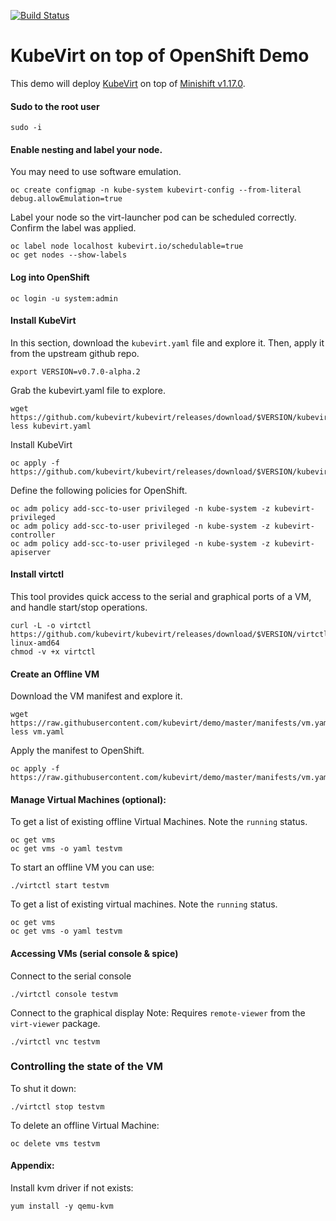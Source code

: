 [![Build Status](https://travis-ci.org/kubevirt/demo.svg?branch=master)](https://travis-ci.org/kubevirt/demo)

# KubeVirt on top of OpenShift Demo

This demo will deploy [KubeVirt](https://www.kubevirt.io) on top of [Minishift v1.17.0](https://www.openshift.org/minishift/).

#### Sudo to the root user

```
sudo -i
```

#### Enable nesting and label your node.

You may need to use software emulation.

```
oc create configmap -n kube-system kubevirt-config --from-literal debug.allowEmulation=true
```

Label your node so the virt-launcher pod can be scheduled correctly. Confirm the label was applied.

```
oc label node localhost kubevirt.io/schedulable=true
oc get nodes --show-labels
```

#### Log into OpenShift

```
oc login -u system:admin
```


#### Install KubeVirt

In this section, download the `kubevirt.yaml` file and explore it.  Then, apply it from the upstream github repo.

```
export VERSION=v0.7.0-alpha.2
```

Grab the kubevirt.yaml file to explore.

```
wget https://github.com/kubevirt/kubevirt/releases/download/$VERSION/kubevirt.yaml
less kubevirt.yaml
```

Install KubeVirt
 
```
oc apply -f https://github.com/kubevirt/kubevirt/releases/download/$VERSION/kubevirt.yaml
```

Define the following policies for OpenShift.

```
oc adm policy add-scc-to-user privileged -n kube-system -z kubevirt-privileged
oc adm policy add-scc-to-user privileged -n kube-system -z kubevirt-controller
oc adm policy add-scc-to-user privileged -n kube-system -z kubevirt-apiserver
```


#### Install virtctl
This tool provides quick access to the serial and graphical ports of a VM, and handle start/stop operations.

```
curl -L -o virtctl https://github.com/kubevirt/kubevirt/releases/download/$VERSION/virtctl-$VERSION-linux-amd64
chmod -v +x virtctl
```


#### Create an Offline  VM

Download the VM manifest and explore it.

```
wget https://raw.githubusercontent.com/kubevirt/demo/master/manifests/vm.yaml
less vm.yaml
```

Apply the manifest to OpenShift.

```
oc apply -f https://raw.githubusercontent.com/kubevirt/demo/master/manifests/vm.yaml
```


#### Manage Virtual Machines (optional):

To get a list of existing offline Virtual Machines. Note the `running` status.

```
oc get vms
oc get vms -o yaml testvm
```

To start an offline VM you can use:

```
./virtctl start testvm
```

To get a list of existing virtual machines. Note the `running` status.

```
oc get vms
oc get vms -o yaml testvm
```

#### Accessing VMs (serial console & spice)

Connect to the serial console

```
./virtctl console testvm
```

Connect to the graphical display
Note: Requires `remote-viewer` from the `virt-viewer` package.
```
./virtctl vnc testvm
```

### Controlling the state of the VM

To shut it down:

```
./virtctl stop testvm
```

To delete an offline Virtual Machine:

```
oc delete vms testvm
```

#### Appendix:

Install kvm driver if not exists:
```
yum install -y qemu-kvm
```

 
